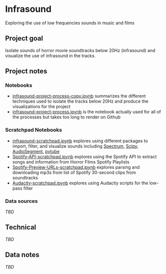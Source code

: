 # Infrasound

Exploring the use of low frequencies sounds in music and films

## Project goal

Isolate sounds of horror movie soundtracks below 20Hz (infrasound) and visualize the use of infrasound in the tracks.

## Project notes
### Notebooks

* [infrasound-project-process-copy.ipynb](analysis/infrasound-project-process-copy.ipynb) summarizes the different techniques used to isolate the tracks below 20Hz and produce the visualizations for the project
* [infrasound-project-process.ipynb](analysis/infrasound-project-process.ipynb) is the notebook actually used for all of the processes but takes too long to render on Github

### Scratchpad Notebooks

* [infrasound-scratchpad.ipynb](analysis/infrasound-scratchpad.ipynb) explores using different packages to import, filter, and visualize sounds including [Spectrum](https://pypi.org/project/spectrum/), [Scipy](https://docs.scipy.org/doc/scipy/reference/generated/scipy.signal.spectrogram.html), [AudioSegment](https://audiosegment.readthedocs.io/en/latest/audiosegment.html), [pytube](https://pytube.io/en/latest/)
* [Spotify-API-scratchpad.ipynb](analysis/Spotify-API-scratchpad.ipynb) explores using the Spotify API to extract songs and information from Horror Films Spotify Playlists
* [Spotify-Preview-URLs-scratchpad.ipynb](analysis/Spotify-Preview-URLs-scratchpad.ipynb) explores parsing and downloading mp3s from list of Spotify 30-second clips from soundtracks
* [Audacity-scratchpad.ipynb](analysis/Audacity-scratchpad.ipynb) explores using Audacity scripts for the low-pass filter

### Data sources

*TBD*

## Technical

*TBD*


## Data notes

*TBD*

